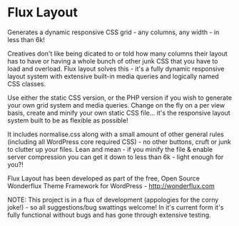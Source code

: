 Flux Layout
===========

Generates a dynamic responsive CSS grid - any columns, any width - in less than 6k!

Creatives don't like being dicated to or told how many columns their layout has to have or having a whole bunch of other junk CSS that you have to load and overload. Flux layout solves this - it's a fully dynamic responsive layout system with extensive built-in media queries and logically named CSS classes. 

Use either the static CSS version, or the PHP version if you wish to generate your own grid system and media queries. Change on the fly on a per view basis, create and minify your own static CSS file... it's the responsive layout system built to be as flexible as possible!

It includes normalise.css along with a small amount of other general rules (including all WordPress core required CSS) - no other buttons, cruft or junk to clutter up your files. Lean and mean - if you minify the file & enable server compression you can get it down to less than 6k - light enough for you?!

Flux Layout has been developed as part of the free, Open Source Wonderflux Theme Framework for WordPress - http://wonderflux.com

NOTE: This project is in a flux of development (appologies for the corny joke!) - so all suggestions/bug swattings welcome! In it's current form it's fully functional without bugs and has gone through extensive testing.
